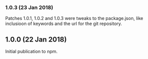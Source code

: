 ### 1.0.3 (23 Jan 2018)
Patches 1.0.1, 1.0.2 and 1.0.3 were tweaks to the package.json, like inclusioon of keywords and the url for the git repository.

## 1.0.0 (22 Jan 2018)
Initial publication to npm.
